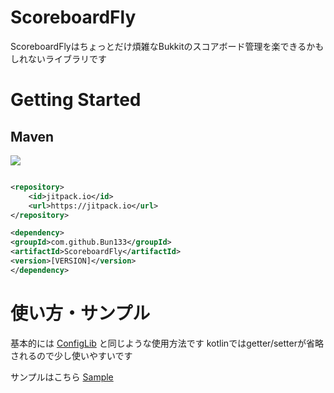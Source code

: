 # ScoreboardFly

ScoreboardFlyはちょっとだけ煩雑なBukkitのスコアボード管理を楽できるかもしれないライブラリです

# Getting Started
## Maven

[![](https://jitpack.io/v/Bun133/ScoreboardFly.svg)](https://jitpack.io/#Bun133/ScoreboardFly)

```xml

<repository>
    <id>jitpack.io</id>
    <url>https://jitpack.io</url>
</repository>

<dependency>
<groupId>com.github.Bun133</groupId>
<artifactId>ScoreboardFly</artifactId>
<version>[VERSION]</version>
</dependency>
```

# 使い方・サンプル

基本的には [ConfigLib](https://github.com/TeamKun/ConfigLib) と同じような使用方法です
kotlinではgetter/setterが省略されるので少し使いやすいです

サンプルはこちら [Sample](https://github.com/Bun133/ScoreboardFly/tree/main/sample/src/main/java/com/github/bun133/scoreboardsample)